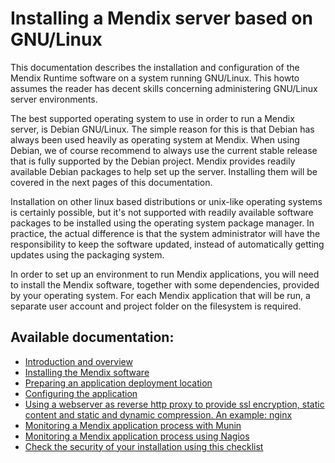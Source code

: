 # Installing a Mendix server based on GNU/Linux

This documentation describes the installation and configuration of the Mendix Runtime software on a system running GNU/Linux. This howto assumes the reader has decent skills concerning administering GNU/Linux server environments.

The best supported operating system to use in order to run a Mendix server, is Debian GNU/Linux. The simple reason for this is that Debian has always been used heavily as operating system at Mendix. When using Debian, we of course recommend to always use the current stable release that is fully supported by the Debian project. Mendix provides readily available Debian packages to help set up the server. Installing them will be covered in the next pages of this documentation.

Installation on other linux based distributions or unix-like operating systems is certainly possible, but it's not supported with readily available software packages to be installed using the operating system package manager. In practice, the actual difference is that the system administrator will have the responsibility to keep the software updated, instead of automatically getting updates using the packaging system.

In order to set up an environment to run Mendix applications, you will need to install the Mendix software, together with some dependencies, provided by your operating system. For each Mendix application that will be run, a separate user account and project folder on the filesystem is required.

## Available documentation:

 * [Introduction and overview](introduction.md)
 * [Installing the Mendix software](install-1.md)
 * [Preparing an application deployment location](install-2.md)
 * [Configuring the application](configure.md)
 * [Using a webserver as reverse http proxy to provide ssl encryption, static content and static and dynamic compression. An example: nginx](nginx.md)
 * [Monitoring a Mendix application process with Munin](munin.md)
 * [Monitoring a Mendix application process using Nagios](nagios.md)
 * [Check the security of your installation using this checklist](security.md)

